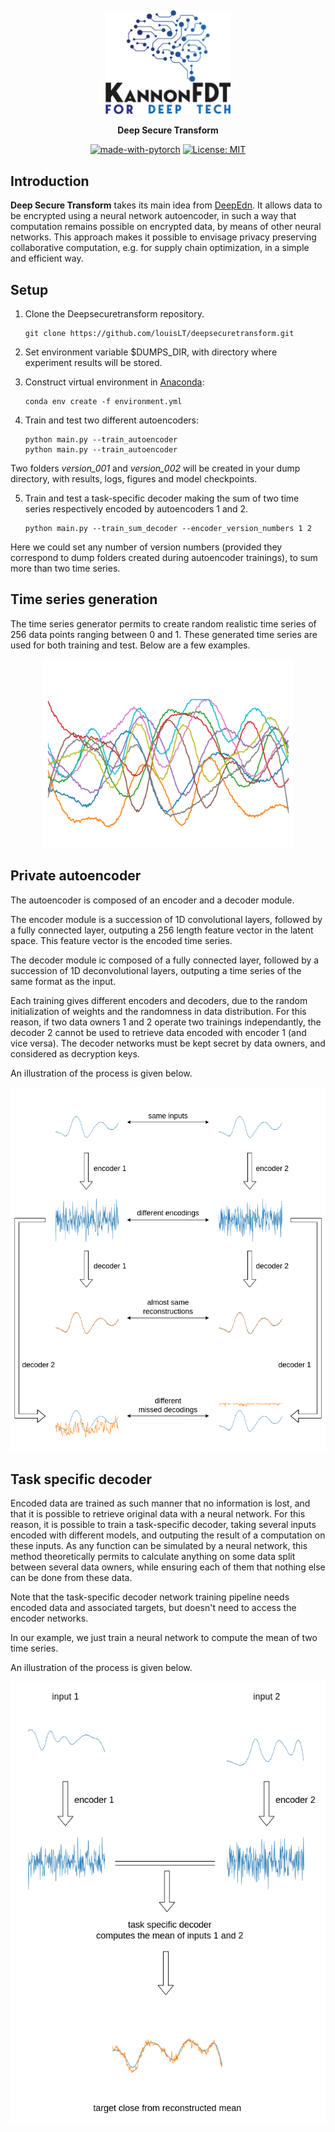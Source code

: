 &nbsp;
&nbsp;

<div align="center">
  <img src="assets/kfdt.png" width="200"/>
</div>

<div align="center">

**Deep Secure Transform**

</div>

<div align="center">

[![made-with-pytorch](https://img.shields.io/badge/Made%20with-PyTorch-brightgreen)](https://pytorch.org/)
[![License: MIT](https://img.shields.io/badge/License-MIT-yellow.svg)](https://opensource.org/licenses/MIT)

</div>

## Introduction
**Deep Secure Transform** takes its main idea from [DeepEdn](https://arxiv.org/abs/2004.05523). It allows data to be encrypted using a neural network autoencoder, in such a way that computation remains possible on encrypted data, by means of other neural networks. This approach makes it possible to envisage privacy preserving collaborative computation, e.g. for supply chain optimization, in a simple and efficient way.

## Setup
1. Clone the Deepsecuretransform repository.

    ```console
    git clone https://github.com/louisLT/deepsecuretransform.git
    ```

2. Set environment variable $DUMPS_DIR, with directory where experiment results will be stored.

3. Construct virtual environment in [Anaconda](https://www.anaconda.com/):

    ```console
    conda env create -f environment.yml
    ```

4. Train and test two different autoencoders:

    ```console
    python main.py --train_autoencoder
    python main.py --train_autoencoder
    ```
Two folders *version_001* and *version_002* will be created in your dump directory, with results, logs, figures and model checkpoints.

5. Train and test a task-specific decoder making the sum of two time series respectively encoded by autoencoders 1 and 2.

    ```console
    python main.py --train_sum_decoder --encoder_version_numbers 1 2
    ```
Here we could set any number of version numbers (provided they correspond to dump folders created during autoencoder trainings), to sum more than two time series.

## Time series generation

The time series generator permits to create random realistic time series of 256 data points ranging between 0 and 1. These generated time series are used for both training and test. Below are a few examples.

<div align="center">
<img src="assets/random_time_series.png" width="400"/>
</div>

## Private autoencoder

The autoencoder is composed of an encoder and a decoder module.

The encoder module is a succession of 1D convolutional layers, followed by a fully connected layer, outputing a 256 length feature vector in the latent space. This feature vector is the encoded time series.

The decoder module ic composed of a fully connected layer, followed by a succession of 1D deconvolutional layers, outputing a time series of the same format as the input.

Each training gives different encoders and decoders, due to the random initialization of weights and the randomness in data distribution. For this reason, if two data owners 1 and 2 operate two trainings independantly, the decoder 2 cannot be used to retrieve data encoded with encoder 1 (and vice versa). The decoder networks must be kept secret by data owners, and considered as decryption keys.

An illustration of the process is given below.

<div align="center">
<img src="assets/dst_1.png" width="750"/>
</div>

## Task specific decoder

Encoded data are trained as such manner that no information is lost, and that it is possible to retrieve original data with a neural network. For this reason, it is possible to train a task-specific decoder, taking several inputs encoded with different models, and outputing the result of a computation on these inputs. As any function can be simulated by a neural network, this method theoretically permits to calculate anything on some data split between several data owners, while ensuring each of them that nothing else can be done from these data.

Note that the task-specific decoder network training pipeline needs encoded data and associated targets, but doesn't need to access the encoder networks.

In our example, we just train a neural network to compute the mean of two time series.

An illustration of the process is given below.

<div align="center">
<img src="assets/dst_2.png" width="650"/>
</div>
